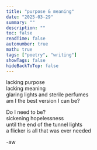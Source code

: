 ```yaml
---
title: "purpose & meaning"
date: "2025-03-29"
summary: ""
description: ""
toc: false
readTime: false
autonumber: true
math: true
tags: ["poetry", "writing"]
showTags: false
hideBackToTop: false
---
```


lacking purpose  
lacking meaning  
glaring lights and sterile perfumes  
am I the best version I can be?  
  
Do I need to be?  
sickening hopelessness  
until the end of the tunnel lights  
a flicker is all that was ever needed   

-aw